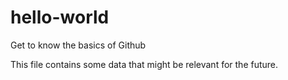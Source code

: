 # hello-world
Get to know the basics of Github

This file contains some data that might be relevant for the future.
